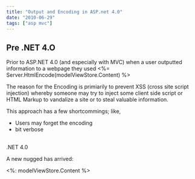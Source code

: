 ```yaml
---
title: "Output and Encoding in ASP.net 4.0"
date: "2010-06-29"
tags: ["asp mvc"]
---
```


## Pre .NET 4.O

Prior to ASP.NET 4.0 (and especially with MVC) when a user outputted information to a webpage they used <%= Server.HtmlEncode(modelViewStore.Content) %>

The reason for the Encoding is primiarily to prevent XSS (cross site script injection) whereby someone may try to inject some client side script or HTML Markup to vandalize a site or to steal valuable information.

This approach has a few shortcommings; like,

- Users may forget the encoding
- bit verbose

##

.NET 4.0

A new nugged has arrived:

<%: modelViewStore.Content %>
